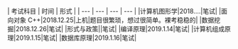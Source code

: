 | 考试科目 | 时间 | 形式 |
| --- | --- | --- | --- |
|计算机图形学|2018....|笔试|
|面向对象 C++|2018.12.25|上机|题目很繁琐，想过很简单。裸考稳稳的|
|数据挖掘|2018.12.26|笔试|
|形式与政策||笔试|
|编译原理|2019.1.14|笔试|
|计算机组成原理|2019.1.15|笔试|
|数据库原理|2019.1.16|笔试|
